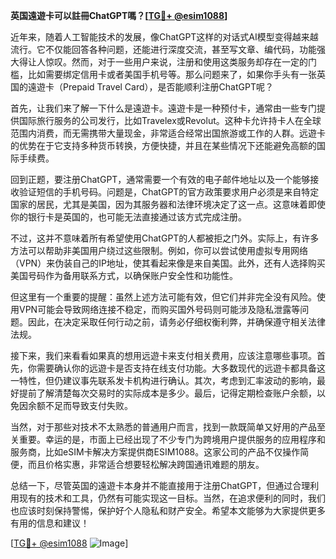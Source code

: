 **英国遠遊卡可以註冊ChatGPT嗎？[[TG💪+ @esim1088](https://t.me/s/esim1088)]**

近年来，随着人工智能技术的发展，像ChatGPT这样的对话式AI模型变得越来越流行。它不仅能回答各种问题，还能进行深度交流，甚至写文章、编代码，功能强大得让人惊叹。然而，对于一些用户来说，注册和使用这类服务却存在一定的门槛，比如需要绑定信用卡或者美国手机号等。那么问题来了，如果你手头有一张英国的遠遊卡（Prepaid Travel Card），是否能顺利注册ChatGPT呢？

首先，让我们来了解一下什么是遠遊卡。遠遊卡是一种预付卡，通常由一些专门提供国际旅行服务的公司发行，比如Travelex或Revolut。这种卡允许持卡人在全球范围内消费，而无需携带大量现金，非常适合经常出国旅游或工作的人群。远遊卡的优势在于它支持多种货币转换，方便快捷，并且在某些情况下还能避免高额的国际手续费。

回到正题，要注册ChatGPT，通常需要一个有效的电子邮件地址以及一个能够接收验证短信的手机号码。问题是，ChatGPT的官方政策要求用户必须是来自特定国家的居民，尤其是美国，因为其服务器和法律环境决定了这一点。这意味着即使你的银行卡是英国的，也可能无法直接通过该方式完成注册。

不过，这并不意味着所有希望使用ChatGPT的人都被拒之门外。实际上，有许多方法可以帮助非美国用户绕过这些限制。例如，你可以尝试使用虚拟专用网络（VPN）来伪装自己的IP地址，使其看起来像是来自美国。此外，还有人选择购买美国号码作为备用联系方式，以确保账户安全性和功能性。

但这里有一个重要的提醒：虽然上述方法可能有效，但它们并非完全没有风险。使用VPN可能会导致网络连接不稳定，而购买国外号码则可能涉及隐私泄露等问题。因此，在决定采取任何行动之前，请务必仔细权衡利弊，并确保遵守相关法律法规。

接下来，我们来看看如果真的想用远遊卡来支付相关费用，应该注意哪些事项。首先，你需要确认你的远遊卡是否支持在线支付功能。大多数现代的远遊卡都具备这一特性，但仍建议事先联系发卡机构进行确认。其次，考虑到汇率波动的影响，最好提前了解清楚每次交易时的实际成本是多少。最后，记得定期检查账户余额，以免因余额不足而导致支付失败。

当然，对于那些对技术不太熟悉的普通用户而言，找到一款既简单又好用的产品至关重要。幸运的是，市面上已经出现了不少专门为跨境用户提供服务的应用程序和服务商，比如eSIM卡解决方案提供商ESIM1088。这家公司的产品不仅操作简便，而且价格实惠，非常适合想要轻松解决跨国通讯难题的朋友。

总结一下，尽管英国的遠遊卡本身并不能直接用于注册ChatGPT，但通过合理利用现有的技术和工具，仍然有可能实现这一目标。当然，在追求便利的同时，我们也应该时刻保持警惕，保护好个人隐私和财产安全。希望本文能够为大家提供更多有用的信息和建议！

[[TG💪+ @esim1088](https://t.me/s/esim1088) ![Image](https://i.postimg.cc/4NQfJmqS/Snipaste-2025-05-13-00-14-12.png)]